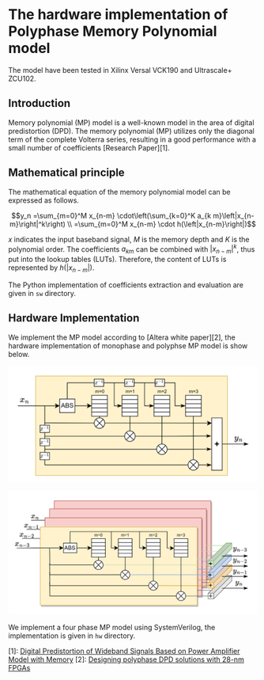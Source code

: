 # The hardware implementation of Polyphase Memory Polynomial model
The model have been tested in Xilinx Versal VCK190 and Ultrascale+ ZCU102.

## Introduction
Memory polynomial (MP) model is a well-known model in the area of digital
predistortion (DPD). The memory polynomial (MP) utilizes only the diagonal term
of the complete Volterra series, resulting in a good performance with a small
number of coefficients [Research Paper][1].

## Mathematical principle
The mathematical equation of the memory polynomial model can be expressed as follows.

```math
y_n =\sum_{m=0}^M x_{n-m} \cdot\left(\sum_{k=0}^K a_{k m}\left|x_{n-m}\right|^k\right) \\
    =\sum_{m=0}^M x_{n-m} \cdot h(\left|x_{n-m}\right|)
```

$x$ indicates the input baseband signal, $M$ is the memory depth and
$K$ is the polynomial order. The coefficients $a_{km}$ can be combined
with $|x_{n-m}|^k$, thus put into the lookup tables (LUTs). Therefore,
the content of LUTs is represented by $h(|x_{n-m}|)$.

The Python implementation of coefficients extraction and evaluation are given in
`sw` directory.

## Hardware Implementation
We implement the MP model according to [Altera white paper][2], the hardware implementation of
monophase and polyphse MP model is show below.

![The hardware implementation of Monophase MP](images/MonophaseMP.png)

![The hardware implementation of Polyphase MP](images/PolyphaseMP.png)

We implement a four phase MP model using SystemVerilog, the implementation is
given in `hw` directory. 


[1]: [Digital Predistortion of Wideband Signals Based on Power Amplifier Model with Memory](https://digital-library.theiet.org/content/journals/10.1049/el_20010940)
[2]: [Designing polyphase DPD solutions with 28-nm FPGAs](https://cdrdv2-public.intel.com/650543/wp-01171-polyphase-dpd.pdf)
